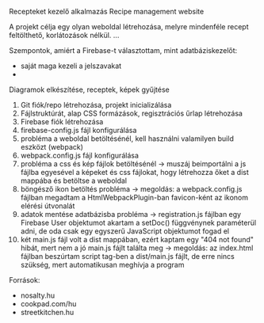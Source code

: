 Recepteket kezelő alkalmazás
Recipe management website

A projekt célja egy olyan weboldal létrehozása, melyre mindenféle recept feltölthető, korlátozások nélkül.
...

Szempontok, amiért a Firebase-t választottam, mint adatbáziskezelőt:
 - saját maga kezeli a jelszavakat
 - 

Diagramok elkészítése, receptek, képek gyűjtése
1. Git fiók/repo létrehozása, projekt inicializálása
2. Fájlstruktúrát, alap CSS formázások, regisztrációs űrlap létrehozása
3. Firebase fiók létrehozása
4. firebase-config.js fájl konfigurálása 
5. probléma a weboldal betöltésénél, kell használni valamilyen build eszközt (webpack)
6. webpack.config.js fájl konfigurálása
7. probléma a css és kép fájlok betöltésénél -> muszáj beimportálni a js fájlba egyesével a képeket és css fájlokat, hogy létrehozza őket a dist mappába és betöltse a weboldal
8. böngésző ikon betöltés probléma -> megoldás: a webpack.config.js fájlban megadtam a HtmlWebpackPlugin-ban favicon-ként az ikonom elérési útvonalát 
9. adatok mentése adatbázisba probléma -> registration.js fájlban egy Firebase User objektumot akartam a setDoc() függvénynek paraméterül adni, de oda csak egy egyszerű JavaScript objektumot fogad el
10. két main.js fájl volt a dist mappában, ezért kaptam egy "404 not found" hibát, mert nem a jó main.js fájlt találta meg -> megoldás: az index.html fájlban beszúrtam script tag-ben a dist/main.js fájlt, de erre nincs szükség, mert automatikusan meghívja a program


Források:
 - nosalty.hu
 - cookpad.com/hu
 - streetkitchen.hu